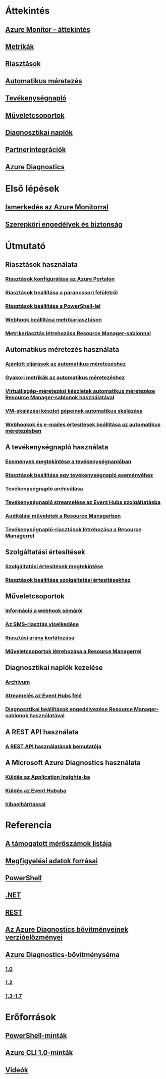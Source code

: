 # Áttekintés
## [Azure Monitor – áttekintés](monitoring-overview.md)
## [Metrikák](monitoring-overview-metrics.md)
## [Riasztások](monitoring-overview-alerts.md)
## [Automatikus méretezés](monitoring-overview-autoscale.md)
## [Tevékenységnapló](monitoring-overview-activity-logs.md)
## [Műveletcsoportok](monitoring-action-groups.md)
## [Diagnosztikai naplók](monitoring-overview-of-diagnostic-logs.md)
## [Partnerintegrációk](monitoring-partners.md)
## [Azure Diagnostics](azure-diagnostics.md)


# Első lépések
## [Ismerkedés az Azure Monitorral](monitoring-get-started.md)
## [Szerepköri engedélyek és biztonság](monitoring-roles-permissions-security.md)

# Útmutató
## Riasztások használata
### [Riasztások konfigurálása az Azure Portalon](insights-alerts-portal.md)
### [Riasztások beállítása a parancssori felületről](insights-alerts-command-line-interface.md)
### [Riasztások beállítása a PowerShell-lel](insights-alerts-powershell.md)
### [Webhook beállítása metrikariasztáson](insights-webhooks-alerts.md)
### [Metrikariasztás létrehozása Resource Manager-sablonnal](monitoring-enable-alerts-using-template.md)
## Automatikus méretezés használata
### [Ajánlott eljárások az automatikus méretezéshez](insights-autoscale-best-practices.md)
### [Gyakori metrikák az automatikus méretezéshez](insights-autoscale-common-metrics.md)
### [Virtuálisgép-méretezési készletek automatikus méretezése Resource Manager-sablonok használatával](insights-advanced-autoscale-virtual-machine-scale-sets.md)
### [VM-skálázási készlet gépeinek automatikus skálázása](../virtual-machine-scale-sets/virtual-machine-scale-sets-windows-autoscale.md?toc=%2fazure%2fmonitoring-and-diagnostics%2ftoc.json)
### [Webhookok és e-mailes értesítések beállítása az automatikus méretezésben](insights-autoscale-to-webhook-email.md)
## A tevékenységnapló használata
### [Események megtekintése a tevékenységnaplóban](insights-debugging-with-events.md)
### [Riasztások beállítása egy tevékenységnapló eseményéhez](monitoring-activity-log-alerts.md)
### [Tevékenységnapló archiválása](monitoring-archive-activity-log.md)
### [Tevékenységnapló streamelése az Event Hubs szolgáltatásba](monitoring-stream-activity-logs-event-hubs.md)
### [Auditálási műveletek a Resource Managerben](../azure-resource-manager/resource-group-audit.md)
### [Tevékenységnapló-riasztások létrehozása a Resource Managerrel](monitoring-create-activity-log-alerts-with-resource-manager-template.md)
## Szolgáltatási értesítések
### [Szolgáltatási értesítések megtekintése](monitoring-service-notifications.md)
### [Riasztások beállítása szolgáltatási értesítésekhez](monitoring-activity-log-alerts-on-service-notifications.md)
## Műveletcsoportok
### [Információ a webhook sémáról](monitoring-activity-log-alerts-webhook.md)
### [Az SMS-riasztás viselkedése](monitoring-sms-alert-behavior.md)
### [Riasztási arány korlátozása](monitoring-alerts-rate-limiting.md)
### [Műveletcsoportok létrehozása a Resource Managerrel](monitoring-create-action-group-with-resource-manager-template.md)
## Diagnosztikai naplók kezelése
### [Archívum](monitoring-archive-diagnostic-logs.md)
### [Streamelés az Event Hubs felé](monitoring-stream-diagnostic-logs-to-event-hubs.md)
### [Diagnosztikai beállítások engedélyezése Resource Manager-sablonok használatával](monitoring-enable-diagnostic-logs-using-template.md)
## A REST API használata
### [A REST API használatának bemutatója](monitoring-rest-api-walkthrough.md)
## A Microsoft Azure Diagnostics használata
### [Küldés az Application Insights-ba](azure-diagnostics-configure-application-insights.md)
### [Küldés az Event Hubsba](azure-diagnostics-streaming-event-hubs.md)
### [hibaelhárítással](azure-diagnostics-troubleshooting.md)

# Referencia
## [A támogatott mérőszámok listája](monitoring-supported-metrics.md)
## [Megfigyelési adatok forrásai](monitoring-data-sources.md)
## [PowerShell](/powershell/module/azurerm.insights)
## [.NET](https://msdn.microsoft.com/library/azure/dn802153)
## [REST](/rest/api/monitor/)
## [Az Azure Diagnostics bővítményeinek verzióelőzményei](azure-diagnostics-versioning-history.md)
## [Azure Diagnostics-bővítményséma](azure-diagnostics-schema.md)
### [1.0](azure-diagnostics-schema-1dot0.md)
### [1.2](azure-diagnostics-schema-1dot2.md)
### [1.3–1.7](azure-diagnostics-schema-1dot3-and-later.md)

# Erőforrások
## [PowerShell-minták](insights-powershell-samples.md)
## [Azure CLI 1.0-minták](insights-cli-samples.md)
## [Videók](https://azure.microsoft.com/resources/videos/index/?services=monitor)